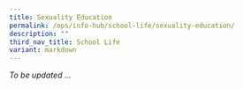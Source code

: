 ```yaml
---
title: Sexuality Education
permalink: /ops/info-hub/school-life/sexuality-education/
description: ""
third_nav_title: School Life
variant: markdown
---
```

*To be updated ...*